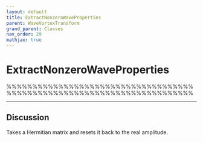 ```yaml
---
layout: default
title: ExtractNonzeroWaveProperties
parent: WaveVortexTransform
grand_parent: Classes
nav_order: 29
mathjax: true
---
```


#  ExtractNonzeroWaveProperties

%%%%%%%%%%%%%%%%%%%%%%%%%%%%%%%%%%%%%%%%%%%%%%%%%%%%%%%%%%%%%%%%%%%%%%%%


---

## Discussion

  Takes a Hermitian matrix and resets it back to the real amplitude.
